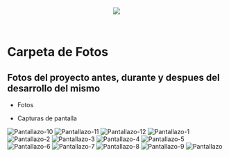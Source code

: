 <br/>
<p align="center">
  <img src="https://avatars2.githubusercontent.com/u/15052789?v=3&s=200">
</p>
<br/>

# Carpeta de Fotos

## Fotos del proyecto antes, durante y despues del desarrollo del mismo

* Fotos

* Capturas de pantalla

![Pantallazo-10](/Fotos/Pantallazo-10.png)
![Pantallazo-11](/Fotos/Pantallazo-11.png)
![Pantallazo-12](/Fotos/Pantallazo-12.png)
![Pantallazo-1](/Fotos/Pantallazo-1.png)
![Pantallazo-2](/Fotos/Pantallazo-2.png)
![Pantallazo-3](/Fotos/Pantallazo-3.png)
![Pantallazo-4](/Fotos/Pantallazo-4.png)
![Pantallazo-5](/Fotos/Pantallazo-5.png)
![Pantallazo-6](/Fotos/Pantallazo-6.png)
![Pantallazo-7](/Fotos/Pantallazo-7.png)
![Pantallazo-8](/Fotos/Pantallazo-8.png)
![Pantallazo-9](/Fotos/Pantallazo-9.png)
![Pantallazo](/Fotos/Pantallazo.png)